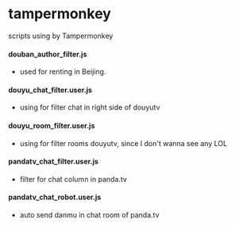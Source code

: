 # tampermonkey
scripts using by  Tampermonkey

#### douban_author_filter.js
* used for renting in Beijing.

#### douyu_chat_filter.user.js
* using for filter chat in right side of douyutv

#### douyu_room_filter.user.js
* using for filter rooms douyutv, since I don't wanna see any LOL

#### pandatv_chat_filter.user.js
* filter for chat column in panda.tv

#### pandatv_chat_robot.user.js
* auto send danmu in chat room of panda.tv
